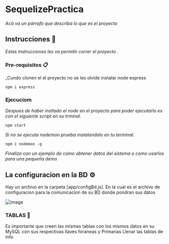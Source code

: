 # SequelizePractica
_Acá va un párrafo que describa lo que es el proyecto_

## Instrucciones 🚀

_Estas instrucciones les va  permitir correr el proyecto ._

### Pre-requisitos 📋

_Cundo clonen el el proyecto no se les olvide instalar node express

```
npm i express
```
### Ejecuciom

_Despues de haber instlado el node en el proyecto para poder ejecutarlo es con el siguiente script en su trminal._

```
npm start
```

_Si no se ejecuta nodemon prueba instalandolo en tu terminal._

```
npm i nodemon -g
```

_Finaliza con un ejemplo de cómo obtener datos del sistema o como usarlos para una pequeña demo_

## La configuracion en la BD ⚙️

Hay un archivo en la carpeta [app/configBd.js].
En la cual es el archivo de configuracion para la comunicacion de su BD donde pondran sus datos 


![image](https://user-images.githubusercontent.com/90886892/175795513-c6528b93-ba37-4201-b3ba-6c67dc3ea3cb.png)


### TABLAS 🔩

Es importante que creen las mismas tablas con los mismos datos en su MySQL con sus respectivas llaves foraneas y Primarias
Llenar las tablas de info 
